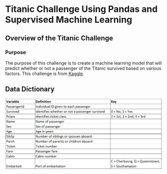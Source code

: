 # Titanic Challenge Using Pandas and Supervised Machine Learning

## Overview of the Titanic Challenge

### Purpose

The purpose of this challenge is to create a machine learning model that will predict whether or not a passenger of the Titanic survived based on various factors. This challenge is from [Kaggle](https://www.kaggle.com/c/titanic).

## Data Dictionary

![Data Dictionary](Images/titanic_data_dictionary.PNG)
